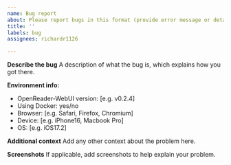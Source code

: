 ```yaml
---
name: Bug report
about: Please report bugs in this format (provide error message or detailed description at the minimum)
title: ''
labels: bug
assignees: richardr1126

---
```


**Describe the bug**
A description of what the bug is, which explains how you got there.

**Environment info:**
 - OpenReader-WebUI version: [e.g. v0.2.4]
 - Using Docker: yes/no
 - Browser: [e.g. Safari, Firefox, Chromium]
 - Device: [e.g. iPhone16, Macbook Pro]
 - OS: [e.g. iOS17.2]

**Additional context**
Add any other context about the problem here.

**Screenshots**
If applicable, add screenshots to help explain your problem.
